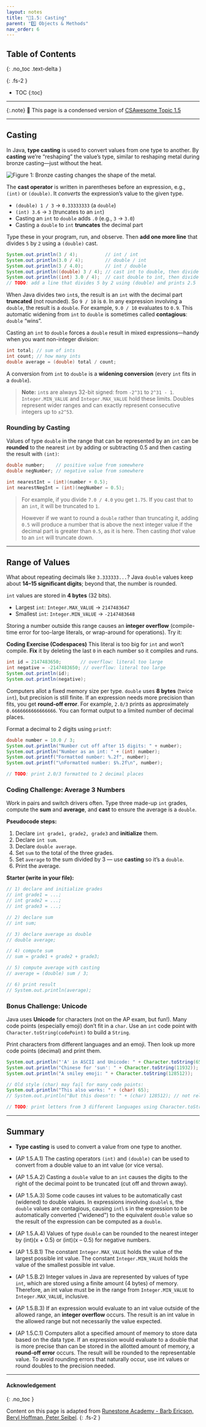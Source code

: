 ```yaml
---
layout: notes
title: "📓1.5: Casting" 
parent: "1️⃣ Objects & Methods"
nav_order: 6
---
```


## Table of Contents
{: .no_toc .text-delta }

{: .fs-2 }
- TOC
{:toc}

---

{:.note}
📖 This page is a condensed version of [CSAwesome Topic 1.5](https://runestone.academy/ns/books/published/csawesome2/topic-1-5-casting.html) 

---

## Casting

In Java, **type casting** is used to convert values from one type to another. By **casting** we’re “reshaping” the value’s type, similar to reshaping metal during bronze casting—just without the heat.

![Figure 1: Bronze casting changes the shape of the metal.](Figures/bronze-casting.jpg)

The **cast operator** is written in parentheses before an expression, e.g., `(int)` or `(double)`. It _converts_ the expression’s value to the given type.

- `(double) 1 / 3` → `0.33333333` (a `double`)
- `(int) 3.6` → `3` (truncates to an `int`)
- Casting an `int` to `double` adds `.0` (e.g., `3` → `3.0`)
- Casting a `double` to `int` **truncates** the decimal part

<div class="task" markdown="block">

Type these in your program, run, and observe. Then **add one more line** that divides `5` by `2` using a `(double)` cast.

```java
System.out.println(3 / 4);          // int / int
System.out.println(3.0 / 4);        // double / int
System.out.println(3 / 4.0);        // int / double
System.out.println((double) 3 / 4); // cast int to double, then divide
System.out.println((int) 3.0 / 4);  // cast double to int, then divide
// TODO: add a line that divides 5 by 2 using (double) and prints 2.5
````

</div>

When Java divides two `int`s, the result is an `int` with the decimal part **truncated** (not rounded). So `9 / 10` is `0`. In any expression involving a `double`, the result is a `double`. For example, `9.0 / 10` evaluates to `0.9`. This automatic widening from `int` to `double` is sometimes called **contagious**: `double` “wins”.

Casting an `int` to `double` forces a `double` result in mixed expressions—handy when you want non-integer division:

```java
int total; // sum of ints
int count; // how many ints
double average = (double) total / count;
```

A conversion from `int` to `double` is a **widening conversion** (every `int` fits in a `double`).

> **Note:**
> `int`s are always 32-bit signed: from `-2^31` to `2^31 - 1`.
> `Integer.MIN_VALUE` and `Integer.MAX_VALUE` hold these limits.
> Doubles represent wider ranges and can exactly represent consecutive integers up to `±2^53`.

### Rounding by Casting

Values of type ``double`` in the range that can be represented by an ``int`` can
be **rounded** to the nearest ``int`` by adding or subtracting 0.5 and then casting
the result with ``(int)``:

```java
double number;    // positive value from somewhere
double negNumber; // negative value from somewhere

int nearestInt = (int)(number + 0.5);
int nearestNegInt = (int)(negNumber – 0.5);
```

> For example, if you divide ``7.0 / 4.0`` you get ``1.75``. If you cast that to
an ``int``, it will be truncated to ``1``.
> 
> However if we want to round a ``double`` rather than truncating it, adding ``0.5`` will produce a number that
is above the next integer value if the decimal part is greater than ``0.5``, as
it is here. Then casting *that* value to an ``int`` will truncate down.

---

## Range of Values

What about repeating decimals like `3.333333...`? Java `double` values keep about **14–15 significant digits**; beyond that, the number is rounded.

`int` values are stored in **4 bytes** (32 bits).

* Largest `int`: `Integer.MAX_VALUE` → `2147483647`
* Smallest `int`: `Integer.MIN_VALUE` → `-2147483648`

Storing a number outside this range causes an **integer overflow** (compile-time error for too-large literals, or wrap-around for operations). Try it:

<div class="task" markdown="block">

**Coding Exercise (Codespaces)**
This literal is too big for `int` and won’t compile. **Fix** it by deleting the last `0` in each number so it compiles and runs.

```java
int id = 2147483650;       // overflow: literal too large
int negative = -2147483650; // overflow: literal too large
System.out.println(id);
System.out.println(negative);
```

</div>

Computers allot a fixed memory size per type. `double` uses **8 bytes** (twice `int`), but precision is still finite. If an expression needs more precision than fits, you get **round-off error**. For example, `2.0/3` prints as approximately `0.6666666666666666`. You can format output to a limited number of decimal places.

<div class="task" markdown="block">

Format a decimal to 2 digits using `printf`:

```java
double number = 10.0 / 3;
System.out.println("Number cut off after 15 digits: " + number);
System.out.println("Number as an int: " + (int) number);
System.out.printf("Formatted number: %.2f", number);
System.out.printf("\nFormatted number: $%.2f\n", number);

// TODO: print 2.0/3 formatted to 2 decimal places
```

</div>


### Coding Challenge: Average 3 Numbers

Work in pairs and switch drivers often. Type three made-up `int` grades, compute the **sum** and **average**, and **cast** to ensure the average is a `double`.

<div class="task" markdown="block">

**Pseudocode steps:**

1. Declare `int grade1, grade2, grade3` and **initialize** them.
2. Declare `int sum`.
3. Declare `double average`.
4. Set `sum` to the total of the three grades.
5. Set `average` to the sum divided by 3 — use **casting** so it’s a `double`.
6. Print the average.

**Starter (write in your file):**

```java
// 1) declare and initialize grades
// int grade1 = ...;
// int grade2 = ...;
// int grade3 = ...;

// 2) declare sum
// int sum;

// 3) declare average as double
// double average;

// 4) compute sum
// sum = grade1 + grade2 + grade3;

// 5) compute average with casting
// average = (double) sum / 3;

// 6) print result
// System.out.println(average);
```

</div>

### Bonus Challenge: Unicode

Java uses **Unicode** for characters (not on the AP exam, but fun!). Many code points (especially emoji) don’t fit in a `char`. Use an `int` code point with `Character.toString(codePoint)` to build a `String`.

<div class="task" markdown="block">

Print characters from different languages and an emoji. Then look up more code points (decimal) and print them.

```java
System.out.println("'A' in ASCII and Unicode: " + Character.toString(65));
System.out.println("Chinese for 'sun': " + Character.toString(11932));
System.out.println("A smiley emoji: " + Character.toString(128512));

// Old style (char) may fail for many code points:
System.out.println("This also works: " + (char) 65);
// System.out.println("But this doesn't: " + (char) 128512); // not reliable

// TODO: print letters from 3 different languages using Character.toString(<decimal code point>)
```

</div>

---

## Summary

- **Type casting** is used to convert a value from one type to another.

- (AP 1.5.A.1) The casting operators ``(int)`` and ``(double)`` can be used to convert from a double value to an int value (or vice versa).

- (AP 1.5.A.2) Casting a ``double`` value to an ``int`` causes the digits to the right of the
  decimal point to be truncated (cut off and thrown away).

- (AP 1.5.A.3) Some code causes int values to be automatically cast (widened) to double values. In expressions involving ``double``\ s, the ``double`` values are contagious,
  causing ``int``\ s in the expression to be automatically converted ("widened") to the
  equivalent ``double`` value so the result of the expression can be computed as
  a ``double``.

- (AP 1.5.A.4) Values of type ``double`` can be rounded to the nearest integer by (int)(x +
  0.5) or (int)(x – 0.5) for negative numbers.

- (AP 1.5.B.1) The constant ``Integer.MAX_VALUE`` holds the value of the largest possible int value. The constant ``Integer.MIN_VALUE`` holds the value of the smallest possible int value.

- (AP 1.5.B.2) Integer values in Java are represented by values of type ``int``, which are
  stored using a finite amount (4 bytes) of memory. Therefore, an int value must
  be in the range from ``Integer.MIN_VALUE`` to ``Integer.MAX_VALUE``,
  inclusive. 

- (AP 1.5.B.3) If an expression would evaluate to an int value outside of the allowed range,
  an **integer overflow** occurs. The result is an int value in the allowed range but not necessarily the value expected.

- (AP 1.5.C.1) Computers allot a specified amount of memory to store data based on the data type. If an expression would evaluate to a double that is more precise than can be stored in the allotted amount of memory, a **round-off error** occurs. The result will be rounded to the representable value. To avoid rounding errors that naturally occur, use int values or round doubles to the precision needed. 

---

#### Acknowledgement
{: .no_toc }

Content on this page is adapted from [Runestone Academy - Barb Ericson, Beryl Hoffman, Peter Seibel](https://runestone.academy/ns/books/published/csawesome2/csawesome2.html).
{: .fs-2 }
